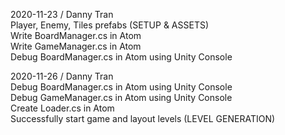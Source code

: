 2020-11-23 / Danny Tran  
    Player, Enemy, Tiles prefabs (SETUP & ASSETS)  
    Write BoardManager.cs in Atom  
    Write GameManager.cs in Atom  
    Debug BoardManager.cs in Atom using Unity Console  
  
2020-11-26 / Danny Tran  
    Debug BoardManager.cs in Atom using Unity Console  
    Debug GameManager.cs in Atom using Unity Console  
    Create Loader.cs in Atom  
    Successfully start game and layout levels (LEVEL GENERATION)  
